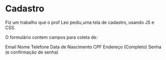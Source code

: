 # Cadastro 
Fiz um trabalho que o prof Leo pediu,uma tela de cadastro, usando JS e CSS. 

O formulário contem campos para coleta de:

Email
Nome
Telefone
Data de Nascimento
CPF
Endereço (Completo)
Senha (e confirmação de senha)
